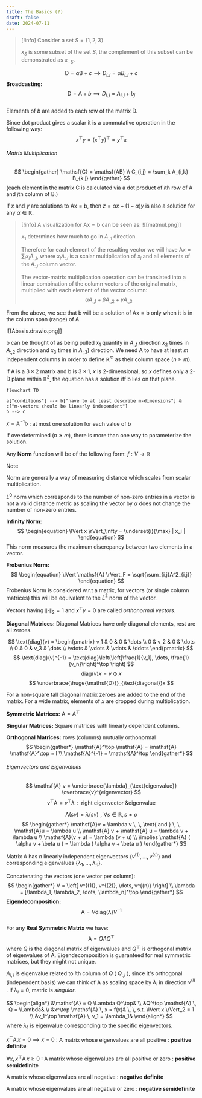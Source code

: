 ```yaml
---
title: The Basics (?)
draft: false
date: 2024-07-11
---
```

>[!info]
> Consider a set $S = \{ 1, 2, 3 \}$
> 
> $x_S$ is some subset of the set $S$, the complement of this subset can be demonstrated as $x_{-S}$.  


$$
\begin{equation}
\mathsf{D} = \alpha \mathsf{B} + c \implies D_{i,j} = \alpha B_{i,j} + c
\end{equation}
$$ 
**Broadcasting:** 
$$
\begin{equation}
\mathsf{D} = \mathsf{A} + b \implies D_{i,j} = A_{i,j} + b_j
\end{equation}
$$  
Elements of $b$ are added to each row of the matrix $\mathsf{D}$.

Since dot product gives a scalar it is a commutative operation in the following way:
$$x^\top y = (x^\top y)^\top = y^\top x$$
###### Matrix Multiplication

$$
\begin{gather}
\mathsf{C} = \mathsf{AB} \\
C_{i,j} = \sum_k A_{i,k} B_{k,j}
\end{gather}
$$
(each element in the matrix $\mathsf{C}$ is calculated via a dot product of $i$th row of $\mathsf{A}$ and $j$th column of $\mathsf{B}$.)

If $x$ and $y$ are solutions to $\mathsf{Ax} = \mathsf{b}$, then $z = \alpha x + (1 - \alpha)y$ is also a solution for any $\alpha \in \mathbb{R}$. 

>[!info]
>A visualization for $\mathsf{Ax} = \mathsf{b}$ can be seen as:
![[matmul.png]] 
>
>$x_1$ determines how much to go in $A_{:,1}$ direction. 
>
> Therefore for each element of the resulting vector we will have $\mathsf{A} x = \sum_i x_i A_{:,i}$, where $x_i A_{:,i}$ is a scalar multiplication of $x_i$ and all elements of the $A_{:,i}$ column vector. 
> 
> The vector-matrix multiplication operation can be translated into a linear combination of the column vectors of the original matrix, multiplied with each element of the vector column:
> $$
> \alpha A_{:,1} + \beta A_{:,2} + \gamma A_{:,3}
> $$


From the above, we see that $\mathsf{b}$ will be a solution of $\mathsf{Ax} = \mathsf{b}$ only when it is in the column span (range) of $\mathsf{A}$.

![[Abasis.drawio.png]]

$\mathsf{b}$ can be thought of as being pulled $x_1$ quantity in $A_{:,1}$ direction $x_2$ times in $A_{:,2}$ direction and $x_3$ times in $A_{:,3})$ direction. We need $\mathsf{A}$ to have at least $m$ independent columns in order to define $\mathbb{R}^m$ as their column space ($n \ge m$).

if $\mathsf{A}$ is a $3 \times 2$ matrix and $\mathsf{b}$ is $3 \times 1$, $x$ is 2-dimensional, so $x$ defines only a 2-D plane within $\mathbb{R}^3$, the equation has a solution iff $\mathsf{b}$ lies on that plane. 

```mermaid
flowchart TD

a["conditions"] --> b["have to at least describe m-dimensions"] & c["m-vectors should be linearly independent"]
b --> c
```

$x = \mathsf{A}^{-1}\mathsf{b}$ : at most one solution for each value of $\mathsf{b}$

If overdetermined ($n \ge m$), there is more than one way to parameterize the solution.

Any **Norm** function will be of the following form:   $f : V \rightarrow \mathbb{R}$

>[!note]
>Norm are generally a way of measuring distance which scales from scalar multiplication. 
>
>$L^0$ norm which corresponds to the number of non-zero entries in a vector is not a valid distance metric as scaling the vector by $\alpha$ does not change the number of non-zero entries.

**Infinity Norm:**
$$
\begin{equation}
\lVert x \rVert_\infty = \underset{i}{\max} | x_i |
\end{equation}
$$ 
This norm measures the maximum discrepancy between two elements in a vector.


**Frobenius Norm:**
$$
\begin{equation}
\lVert \mathsf{A} \rVert_F = \sqrt{\sum_{i,j}A^2_{i,j}}
\end{equation}
$$ 
Frobenius Norm is considered w.r.t a matrix, for vectors (or single column matrices) this will be equivalent to the $L^2$ norm of the vector.

Vectors having $\lVert \cdot \rVert_2 = 1$ and $x^\top y = 0$ are called *orthonormal vectors*.

**Diagonal Matrices:**
Diagonal Matrices have only diagonal elements, rest are all zeroes. 

$$
\text{diag}(v) = 
\begin{pmatrix}
v_1 & 0 & 0 & \dots \\
0 & v_2 & 0 & \dots \\
0 & 0 & v_3 & \dots \\
\vdots & \vdots & \vdots & \ddots 
\end{pmatrix}
$$ 
$$
\text{diag}(v)^{-1} = \text{diag}\left(\left[\frac{1}{v_1}, \dots, \frac{1}{v_n}\right]^\top \right)
$$ 
$$
\text{diag}(v)x = v \odot x
$$ 
$$
\underbrace{\huge{\mathsf{D}}}_{\text{diagonal}}x
$$ 

For a non-square tall diagonal matrix zeroes are added to the end of the matrix. For a wide matrix, elements of $x$ are dropped during multiplication.

**Symmetric Matrices:** $\mathsf{A} = \mathsf{A}^\top$

**Singular Matrices:** Square matrices with linearly dependent columns.

**Orthogonal Matrices:** rows (columns) mutually orthonormal
$$
\begin{gather*}
\mathsf{A}^\top \mathsf{A} = \mathsf{A} \mathsf{A}^\top = I \\
\mathsf{A}^{-1} = \mathsf{A}^\top
\end{gather*}
$$ 
###### Eigenvectors and Eigenvalues
$$
\mathsf{A} v = \underbrace{\lambda}_{\text{eigenvalue}} \overbrace{v}^{eigenvector}
$$ 
$$
v^\top \mathsf{A} = v^\top \lambda \, \, : \, \, \text{ right eigenvector \& eigenvalue}
$$ 

$$
\mathsf{A} (sv) = \lambda (sv) \, \, , \, \, \forall s \in \mathbb{R}
, s \not = o
$$ 
$$
\begin{gather*}
\mathsf{A}v = \lambda v \, \, \text{ and } \, \, \mathsf{A}u = \lambda u \\
\mathsf{A} v + \mathsf{A} u = \lambda v + \lambda u \\
\mathsf{A}(v + u) = \lambda (v + u) \\
\implies \mathsf{A} ( \alpha v + \beta u ) = \lambda ( \alpha v + \beta u )
\end{gather*}
$$ 

Matrix $\mathsf{A}$ has $n$ linearly independent eigenvectors $\{ v^{(1)}, \dots, v^{(n)} \}$ and corresponding eigenvalues $\{ \lambda_1, \dots, \lambda_n \}$.

Concatenating the vectors (one vector per column):
$$
\begin{gather*}
V = \left[ v^{(1)}, v^{(2)}, \dots, v^{(n)} \right] \\
\lambda = [\lambda_1, \lambda_2, \dots, \lambda_n]^\top
\end{gather*}
$$ 
**Eigendecomposition:**
$$
\begin{equation}
\mathsf{A} = V \text{diag}(\lambda) V^{-1}
\end{equation}
$$  
For any **Real Symmetric Matrix** we have:
$$
\begin{equation}
\mathsf{A} = Q \Lambda Q^\top 
\end{equation}
$$ 
where $Q$ is the diagonal matrix of eigenvalues and $Q^\top$ is orthogonal matrix of eigenvalues of $\mathsf{A}$. Eigendecomposition is guaranteed for real symmetric matrices, but they might not unique.

$\Lambda_{i,i}$ is eigenvalue related to $i$th column of $Q$ ( $Q_{:,i}$ ), since it's orthogonal (independent basis) we can think of $\mathsf{A}$ as scaling space by $\lambda_i$ in direction $v^{(i)}$ . If $\lambda_i = 0$, matrix is *singular*.

$$
\begin{align*}
&\mathsf{A} = Q \Lambda Q^\top& \\
&Q^\top \mathsf{A} \, Q = \Lambda& \\
&x^\top \mathsf{A} \, x = f(x)& \, \, s.t. \lVert x \rVert_2 = 1 \\
&v_1^\top \mathsf{A} \, v_1 = \lambda_1&
\end{align*}
$$ 
where $\lambda_1$ is eigenvalue corresponding to the specific eigenvectors.

$x^\top \mathsf{A} \, x = 0 \implies x = 0$  : A matrix whose eigenvalues are all positive : **positive definite**

$\forall x,  x^\top \mathsf{A} \, x \ge 0$  : A matrix whose eigenvalues are all positive or zero : **positive semidefinite**

A matrix whose eigenvalues are all negative : **negative definite**

A matrix whose eigenvalues are all negative or zero : **negative semidefinite**

